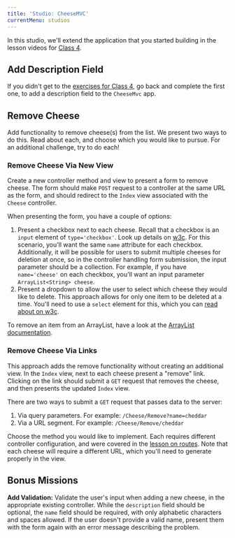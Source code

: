 ```yaml
---
title: 'Studio: CheeseMVC'
currentMenu: studios
---
```


In this studio, we'll extend the application that you started building in the lesson videos for [Class 4](../../class-prep/4/).

## Add Description Field

If you didn't get to the [exercises for Class 4](../../class-prep/4/exercises.html), go back and complete the first one, to add a description field to the `CheeseMvc` app.

## Remove Cheese

Add functionality to remove cheese(s) from the list. We present two ways to do this. Read about each, and choose which you would like to pursue. For an additional challenge, try to do each!

### Remove Cheese Via New View

Create a new controller method and view to present a form to remove cheese. The form should make  `POST` request to a controller at the same URL as the form, and should redirect to the `Index` view associated with the `Cheese` controller.

When presenting the form, you have a couple of options:
1. Present a checkbox next to each cheese. Recall that a checkbox is an `input` element of `type='checkbox'`. Look up details on [w3c](https://www.w3schools.com/html/html_form_input_types.asp). For this scenario, you'll want the same `name` attribute for each checkbox. Additionally, it will be possible for users to submit multiple cheeses for deletion at once, so in the controller handling form submission, the input parameter should be a collection. For example, if you have `name='cheese'` on each checkbox, you'll want an input parameter `ArrayList<String> cheese`.
2. Present a dropdown to allow the user to select which cheese they would like to delete. This approach allows for only one item to be deleted at a time. You'll need to use a `select` element for this, which you can [read about on w3c](https://www.w3schools.com/htmL/html_form_elements.asp).

To remove an item from an ArrayList, have a look at the [ArrayList documentation](http://docs.oracle.com/javase/8/docs/api/java/util/ArrayList.html).

### Remove Cheese Via Links

This approach adds the remove functionality without creating an additional view. In the `Index` view, next to each cheese present a "remove" link. Clicking on the link should submit a `GET` request that removes the cheese, and then presents the updated `Index` view.

There are two ways to submit a `GET` request that passes data to the server:
1. Via query parameters. For example: `/Cheese/Remove?name=cheddar`
2. Via a URL segment. For example: `/Cheese/Remove/cheddar`

Choose the method you would like to implement. Each requires different controller configuration, and were covered in the [lesson on routes](../../videos/intro-to-mvc-routes/). Note that each cheese will require a different URL, which you'll need to generate properly in the view.

## Bonus Missions

**Add Validation:** Validate the user's input when adding a new cheese, in the appropriate existing controller. While the `description` field should be optional, the `name` field should be required, with only alphabetic characters and spaces allowed. If the user doesn't provide a valid name, present them with the form again with an error message describing the problem.
